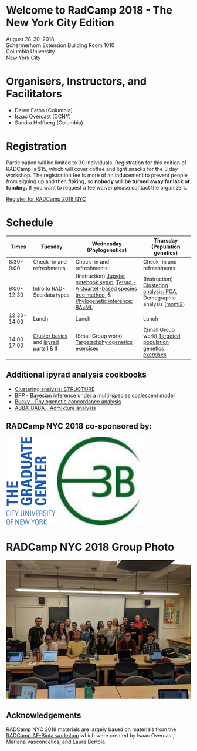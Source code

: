 # Welcome to RadCamp 2018 - The New York City Edition

August 28-30, 2018  
Schermerhorn Extension Building Room 1010  
Columbia University  
New York City  

# Organisers, Instructors, and Facilitators

  - Deren Eaton (Columbia)
  - Isaac Overcast (CCNY)
  - Sandra Hoffberg (Columbia)

# Registration

Participation will be limited to 30 individuals. Registration for this edition of RADCamp is $15, which will cover coffee and light snacks for the 3 day workshop. The registration fee is more of an inducement to prevent people from signing up and then flaking, so __nobody will be turned away for lack of funding.__ If you want to request a fee waiver please contact the organizers.

[Register for RADCamp 2018 NYC](https://www.eventbrite.com/e/radcamp-2018-new-york-city-edition-tickets-48820396119)

# Schedule

Times            | Tuesday | Wednesday (Phylogenetics) | Thursday (Population genetics)
-----            | ------ | ------- | ---------
8:30-9:00       | Check-in and refreshments | Check-in and refreshments | Check-in and refreshments
9:00-12:30      | Intro to RAD-Seq data types | (Instruction) [Jupyter notebook setup](Jupyter_Notebook_Setup.md), [Tetrad - A Quartet-based species tree method](https://nbviewer.jupyter.org/github/dereneaton/ipyrad/blob/master/tests/cookbook-tetrad.ipynb), & [Phylogenetic inference: RAxML](06_RAxML_API.md) | (Instruction) [Clustering analysis: PCA](04_PCA_API.md), Demographic analysis ([momi2](07_momi2_API.md))
12:30-14:00 | Lunch | Lunch | Lunch
14:00-17:00 |[Cluster basics](01_cluster_basics.md) and [ipyrad parts I](02_ipyrad_partI_CLI.md) & [II](03_ipyrad_partII_CLI.md) | (Small Group work) [Targeted phylogenetics exercises](tba.md) | (Small Group work) [Targeted population genetics exercises](tba.md)

## Additional ipyrad analysis cookbooks

* [Clustering analysis: STRUCTURE](05_STRUCTURE_API.md)
* [BPP - Bayesian inference under a multi-species coalescent model](https://nbviewer.jupyter.org/github/dereneaton/ipyrad/blob/master/tests/cookbook-bpp-species-delimitation.ipynb)
* [Bucky - Phylogenetic concordance analysis](https://nbviewer.jupyter.org/github/dereneaton/ipyrad/blob/master/tests/cookbook-bucky.ipynb)
* [ABBA-BABA - Admixture analysis](https://nbviewer.jupyter.org/github/dereneaton/ipyrad/blob/master/tests/cookbook-abba-baba.ipynb)

## RADCamp NYC 2018 co-sponsored by:

![CUNY Graduate Center](images/GC-logo.png)
![Columbia E3B](images/E3B-logo.jpg)

# RADCamp NYC 2018 Group Photo
![jpg](RADCamp-NYC2018-group-photo.jpg)

## Acknowledgements
RADCamp NYC 2018 materials are largely based on materials from the [RADCamp AF-Biota workshop](https://radcamp.github.io/AF-Biota/) which were created by Isaac Overcast, Mariana Vasconcellos, and Laura Bertola.

